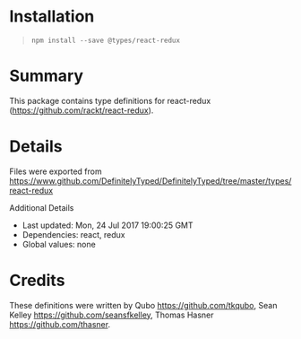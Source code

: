 # Installation
> `npm install --save @types/react-redux`

# Summary
This package contains type definitions for react-redux (https://github.com/rackt/react-redux).

# Details
Files were exported from https://www.github.com/DefinitelyTyped/DefinitelyTyped/tree/master/types/react-redux

Additional Details
 * Last updated: Mon, 24 Jul 2017 19:00:25 GMT
 * Dependencies: react, redux
 * Global values: none

# Credits
These definitions were written by Qubo <https://github.com/tkqubo>, Sean Kelley <https://github.com/seansfkelley>, Thomas Hasner <https://github.com/thasner>.
